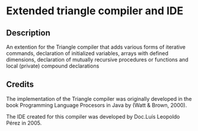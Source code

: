 # Extended triangle compiler and IDE

## Description

An extention for the Triangle compiler that adds various forms of iterative commands, 
declaration of initialized variables, arrays with defined dimensions, declaration of
mutually recursive procedures or functions and local (private) compound declarations

## Credits

The implementation of the Triangle compiler was originally developed in the 
book Programming Language Procesors in Java by (Watt & Brown, 2000).

The IDE created for this compiler was developed by Doc.Luís Leopoldo Pérez in 2005.


